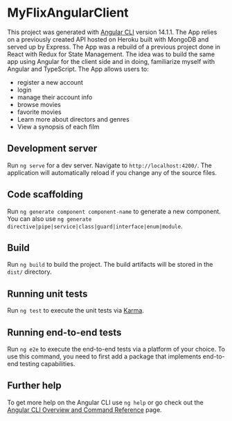 # MyFlixAngularClient

This project was generated with [Angular CLI](https://github.com/angular/angular-cli) version 14.1.1.
The App relies on a previously created API hosted on Heroku built with MongoDB and served up by Express. 
The App was a rebuild of a previous project done in React with Redux for State Management. The idea was to build the same app using Angular for the client side and in doing, familiarize myself with Angular and TypeScript. 
The App allows users to: 
<ul><li>register a new account</li>
<li>login</li>
<li>manage their account info</li>
<li>browse movies</li>
<li>favorite movies</li>
<li>Learn more about directors and genres</li>
<li>View a synopsis of each film</li>
</ul>

## Development server

Run `ng serve` for a dev server. Navigate to `http://localhost:4200/`. The application will automatically reload if you change any of the source files.

## Code scaffolding

Run `ng generate component component-name` to generate a new component. You can also use `ng generate directive|pipe|service|class|guard|interface|enum|module`.

## Build

Run `ng build` to build the project. The build artifacts will be stored in the `dist/` directory.

## Running unit tests

Run `ng test` to execute the unit tests via [Karma](https://karma-runner.github.io).

## Running end-to-end tests

Run `ng e2e` to execute the end-to-end tests via a platform of your choice. To use this command, you need to first add a package that implements end-to-end testing capabilities.

## Further help

To get more help on the Angular CLI use `ng help` or go check out the [Angular CLI Overview and Command Reference](https://angular.io/cli) page.
